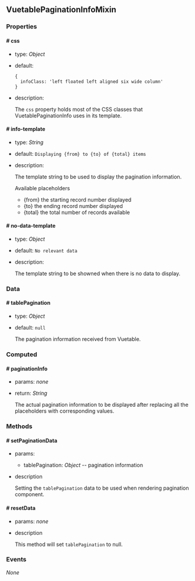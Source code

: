 ## VuetablePaginationInfoMixin

### Properties

#### # css
- type: _Object_
- default: 
  ```
  {
    infoClass: 'left floated left aligned six wide column'
  }
  ```
- description:

  The `css` property holds most of the CSS classes that VuetablePaginationInfo uses in its template.
  
#### # info-template
- type: _String_
- default: `Displaying {from} to {to} of {total} items`
- description:

  The template string to be used to display the pagination information.

  Available placeholders
  - {from} the starting record number displayed
  - {to} the ending record number displayed
  - {total} the total number of records available
  
#### # no-data-template
- type: _Object_
- default: `No relevant data`
- description:

  The template string to be showned when there is no data to display.

### Data

#### # tablePagination
- type: _Object_
- default: `null`

  The pagination information received from Vuetable.

### Computed

#### # paginationInfo
- params: _none_
- return: _String_

  The actual pagination information to be displayed after replacing all the placeholders with corresponding values.

### Methods

#### # setPaginationData
- params:
  - tablePagination: _Object_ -- pagination information
- description

  Setting the `tablePagination` data to be used when rendering pagination component.

#### # resetData
- params: _none_
- description

  This method will set `tablePagination` to null.

### Events

_None_
